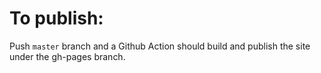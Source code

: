 # To publish:

Push `master` branch and a Github Action should build and publish the site under the gh-pages branch.
